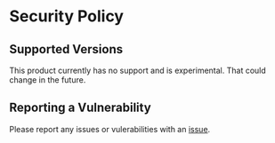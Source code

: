 # Security Policy

## Supported Versions

This product currently has no support and is experimental.  That could change in the future.

## Reporting a Vulnerability

Please report any issues or vulerabilities with an [issue](https://github.com/bcgov/TIDDCMS/issues).
